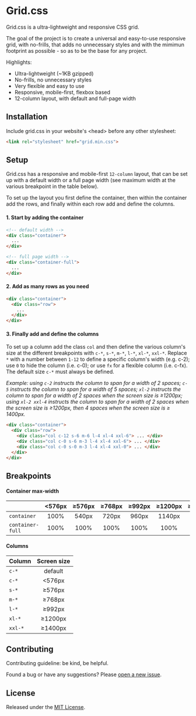 # Grid.css

Grid.css is a ultra-lightweight and responsive CSS grid.

The goal of the project is to create a universal and easy-to-use responsive grid, with no-frills, that adds no unnecessary styles and with the mimimun footprint as possible - so as to be the base for any project.

Highlights:
- Ultra-lightweight (~1KB gzipped)
- No-frills, no unnecessary styles
- Very flexible and easy to use
- Responsive, mobile-first, flexbox based
- 12-column layout, with default and full-page width


## Installation

Include grid.css in your website's &lt;head&gt; before any other stylesheet:

```html
<link rel="stylesheet" href="grid.min.css">
```


## Setup

Grid.css has a responsive and mobile-first `12-column` layout, that can be set up with a default width or a full page width (see maximum width at the various breakpoint in the table below).

To set up the layout you first define the container, then within the container add the rows, and finally within each row add and define the columns.


#### 1. Start by adding the container

```html
<!-- default width -->
<div class="container">
  ...
</div>

<!-- full page width -->
<div class="container-full">
  ...
</div>
```


#### 2. Add as many rows as you need

```html
<div class="container">
  <div class="row">
    ...
  </div>
</div>
```


#### 3. Finally add and define the columns

To set up a column add the class `col` and then define the various column's size at the different breakpoints with `c-*`, `s-*`, `m-*`, `l-*`, `xl-*`, `xxl-*`.
Replace `*` with a number between `1-12` to define a specific column's width (e.g. c-2); use `0` to hide the column (i.e. c-0); or use `fx` for a flexible column (i.e. c-fx). The default size `c-*` must always be defined.

*Example: using `c-2` instructs the column to span for a width of 2 spaces; `c-5` instructs the column to span for a width of 5 spaces; `xl-2` instructs the column to span for a width of 2 spaces when the screen size is ≥1200px; using `xl-2 xxl-4` instructs the column to span for a width of 2 spaces when the screen size is ≥1200px, then 4 spaces when the screen size is ≥ 1400px.*

```html
<div class="container">
  <div class="row">
    <div class="col c-12 s-6 m-6 l-4 xl-4 xxl-6"> ... </div>
    <div class="col c-0 s-6 m-3 l-4 xl-4 xxl-6"> ... </div>
    <div class="col c-0 s-0 m-3 l-4 xl-4 xxl-0"> ... </div>
  </div>
</div>
```


## Breakpoints


#### Container max-width

|                   | <576px   | ≥576px   | ≥768px   | ≥992px   | ≥1200px  | ≥1400px  |
|-------------------|:--------:|:--------:|:--------:|:--------:|:--------:|:--------:|
| `container`       | 100%     | 540px    | 720px    | 960px    | 1140px   | 1320px   |
| `container-full`  | 100%     | 100%     | 100%     | 100%     | 100%     | 100%     |


#### Columns

| Column          | Screen size       |
| --------------- | :---------------: |
| `c-*`           | default           |
| `c-*`           | <576px            |
| `s-*`           | ≥576px            |
| `m-*`           | ≥768px            |
| `l-*`           | ≥992px            |
| `xl-*`          | ≥1200px           |
| `xxl-*`         | ≥1400px           |


## Contributing

Contributing guideline: be kind, be helpful.

Found a bug or have any suggestions? Please [open a new issue](https://github.com/smrlo/grid.css/issues).


## License

Released under the [MIT License](https://github.com/smrlo/grid.css/blob/main/LICENSE).
